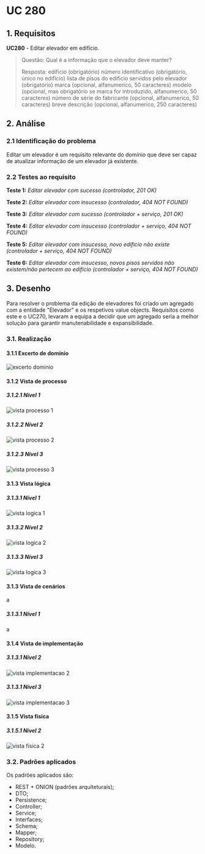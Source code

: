 # UC 280

## 1. Requisitos

**UC280** - Editar elevador em edifício.

> Questão: Qual é a informação que o elevador deve manter?
>
> Resposta: edificio (obrigatório)
> número identificativo (obrigatório, único no edificio)
> lista de pisos do edificio servidos pelo elevador (obrigatório)
> marca (opcional, alfanumerico, 50 caracteres)
> modelo (opcional, mas obrigatório se marca for introduzido, alfanumerico, 50 caracteres)
> número de série do fabricante (opcional, alfanumerico, 50 caracteres)
> breve descrição (opcional, alfanumerico, 250 caracteres)

## 2. Análise

### 2.1 Identificação do problema

Editar um elevador é um requisito relevante do domínio que deve ser capaz de atualizar informação de um elevador já existente.

### 2.2 Testes ao requisito

**Teste 1:** *Editar elevador com sucesso (controlador, 201 OK)*

**Teste 2:** *Editar elevador com insucesso (controlador, 404 NOT FOUND)*

**Teste 3:** *Editar elevador com sucesso (controlador + serviço, 201 OK)*

**Teste 4:** *Editar elevador com insucesso (controlador + serviço, 404 NOT FOUND)*

**Teste 5:** *Editar elevador com insucesso, novo edificio não existe (controlador + serviço, 404 NOT FOUND)*

**Teste 6:** *Editar elevador com insucesso, novos pisos servidos não existem/não pertecem ao edifício (controlador + serviço, 404 NOT FOUND)*

## 3. Desenho

Para resolver o problema da edição de elevadores foi criado um agregado com a entidade "Elevador" e os respetivos value objects. Requisitos como este e o UC270, levaram a equipa a decidir que um agregado seria a melhor solução para garantir manutenabilidade e expansibilidade.

### 3.1. Realização

#### 3.1.1 Excerto de domínio

![excerto dominio](ed280.svg "ed_280.svg")

#### 3.1.2 Vista de processo

##### 3.1.2.1 Nível 1

![vista processo 1](vp1.svg "Vista processo - nível 1")

##### 3.1.2.2 Nível 2

![vista processo 2](vp2.svg "Vista processo - nível 2")

##### 3.1.2.3 Nível 3

![vista processo 3](vp280.svg "Vista processo - nível 3")

#### 3.1.3 Vista lógica

##### 3.1.3.1 Nível 1

![vista logica 1](/docs/logical_view/level1/vl1.svg "Vista lógica - nível 1")

##### 3.1.3.2 Nível 2

![vista logica 2](/docs/logical_view/level2/vl2.svg "Vista lógica - nível 2")

##### 3.1.3.3 Nível 3

![vista logica 3](/docs/logical_view/level3/vl3.svg "Vista lógica - nível 3")

#### 3.1.3 Vista de cenários

a

##### 3.1.3.1 Nível 1

a

#### 3.1.4 Vista de implementação

##### 3.1.3.1 Nível 2

![vista implementacao 2](/docs/implementation_view/iv2.svg "Vista implementação - nível 2")

##### 3.1.3.1 Nível 3

![vista implementacao 3](/docs/implementation_view/iv3.svg "Vista implementação - nível 3")

#### 3.1.5 Vista física

##### 3.1.5.1 Nível 2

![vista física 2](/docs/physical_view/level2/vf2.svg "Vista física - nível 2")

### 3.2. Padrões aplicados

Os padrões aplicados são:

- REST + ONION (padrões arquiteturais);
- DTO;
- Persistence;
- Controller;
- Service;
- Interfaces;
- Schema;
- Mapper;
- Repository;
- Modelo.
